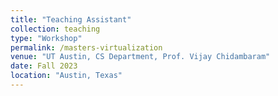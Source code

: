 ```yaml
---
title: "Teaching Assistant"
collection: teaching
type: "Workshop"
permalink: /masters-virtualization
venue: "UT Austin, CS Department, Prof. Vijay Chidambaram"
date: Fall 2023
location: "Austin, Texas"
---
```


<!-- This is a description of a teaching experience. You can use markdown like any other post.

Heading 1
======

Heading 2
======

Heading 3
====== -->
